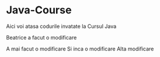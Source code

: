 # Java-Course

Aici voi atasa codurile invatate la Cursul Java

Beatrice a facut o modificare

A mai facut o modificare
Si inca o modificare
Alta modificare
